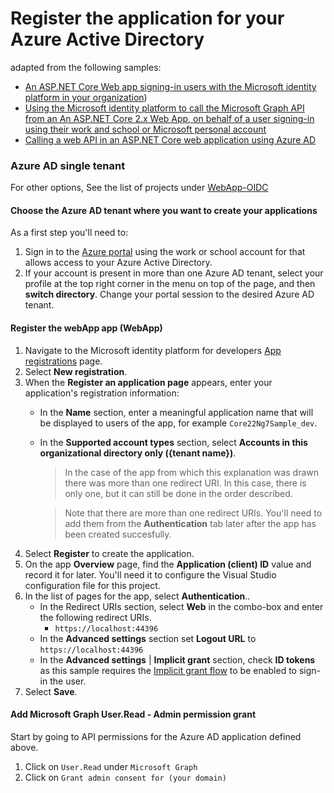 # Register the application for your Azure Active Directory

adapted from the following samples:
- [An ASP.NET Core Web app signing-in users with the Microsoft identity platform in your organization](https://github.com/Azure-Samples/active-directory-aspnetcore-webapp-openidconnect-v2/tree/master/1-WebApp-OIDC/1-1-MyOrg))
- [Using the Microsoft identity platform to call the Microsoft Graph API from an An ASP.NET Core 2.x Web App, on behalf of a user signing-in using their work and school or Microsoft personal account](https://github.com/Azure-Samples/active-directory-aspnetcore-webapp-openidconnect-v2/tree/master/2-WebApp-graph-user/2-1-Call-MSGraph)
- [Calling a web API in an ASP.NET Core web application using Azure AD](https://github.com/Azure-Samples/active-directory-dotnet-webapp-webapi-openidconnect-aspnetcore)

### Azure AD single tenant
For other options, See the list of projects under [WebApp-OIDC](https://github.com/Azure-Samples/active-directory-aspnetcore-webapp-openidconnect-v2/tree/master/1-WebApp-OIDC)

#### Choose the Azure AD tenant where you want to create your applications

As a first step you'll need to:

1. Sign in to the [Azure portal](https://portal.azure.com) using the work or school account for that allows access to your Azure Active Directory.
1. If your account is present in more than one Azure AD tenant, select your profile at the top right corner in the menu on top of the page, and then **switch directory**.
   Change your portal session to the desired Azure AD tenant.

#### Register the webApp app (WebApp)

1. Navigate to the Microsoft identity platform for developers [App registrations](https://go.microsoft.com/fwlink/?linkid=2083908) page.
1. Select **New registration**.
1. When the **Register an application page** appears, enter your application's registration information:
   - In the **Name** section, enter a meaningful application name that will be displayed to users of the app, for example `Core22Ng7Sample_dev`.
   - In the **Supported account types** section, select **Accounts in this organizational directory only ({tenant name})**.
     > In the case of the app from which this explanation was drawn there was more than one redirect URI.  In this case, there is only one, but it can still be done in the order described.

     > Note that there are more than one redirect URIs. You'll need to add them from the **Authentication** tab later after the app has been created succesfully.
1. Select **Register** to create the application.
1. On the app **Overview** page, find the **Application (client) ID** value and record it for later. You'll need it to configure the Visual Studio configuration file for this project.
1. In the list of pages for the app, select **Authentication**..
   - In the Redirect URIs section, select **Web** in the combo-box and enter the following redirect URIs.
       - `https://localhost:44396`
   - In the **Advanced settings** section set **Logout URL** to `https://localhost:44396`
   - In the **Advanced settings** | **Implicit grant** section, check **ID tokens** as this sample requires
     the [Implicit grant flow](https://docs.microsoft.com/azure/active-directory/develop/v2-oauth2-implicit-grant-flow) to be enabled to
     sign-in the user.
1. Select **Save**.

#### Add Microsoft Graph User.Read - Admin permission grant

Start by going to API permissions for the Azure AD application defined above.

1. Click on `User.Read` under `Microsoft Graph`
1. Click on `Grant admin consent for (your domain)`
